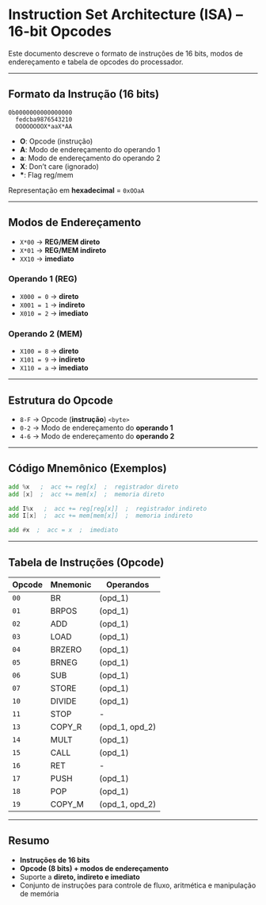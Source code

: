 # Instruction Set Architecture (ISA) – 16-bit Opcodes

Este documento descreve o formato de instruções de 16 bits, modos de endereçamento e tabela de opcodes do processador.

---

## Formato da Instrução (16 bits)

```
0b0000000000000000
  fedcba9876543210
  OOOOOOOOX*aaX*AA
```

- **O**: Opcode (instrução)
- **A**: Modo de endereçamento do operando 1
- **a**: Modo de endereçamento do operando 2
- **X**: Don’t care (ignorado)
- **\***: Flag reg/mem

Representação em **hexadecimal** = ```0xOOaA```

---

## Modos de Endereçamento

- `X*00` → **REG/MEM direto**
- `X*01` → **REG/MEM indireto**
- `XX10` → **imediato**

### Operando 1 (REG)
- `X000 = 0` → **direto**
- `X001 = 1` → **indireto**
- `X010 = 2` → **imediato**

### Operando 2 (MEM)
- `X100 = 8` → **direto**
- `X101 = 9` → **indireto**
- `X110 = a` → **imediato**

---

## Estrutura do Opcode

- `8-F` → Opcode (**instrução**) `<byte>`
- `0-2` → Modo de endereçamento do **operando 1**
- `4-6` → Modo de endereçamento do **operando 2**

---

## Código Mnemônico (Exemplos)

```asm
add %x   ;  acc += reg[x]  ;  registrador direto
add [x]  ;  acc += mem[x]  ;  memoria direto

add I%x   ;  acc += reg[reg[x]]  ;  registrador indireto
add I[x]  ;  acc += mem[mem[x]]  ;  memoria indireto

add #x  ;  acc = x  ;  imediato
```

---

## Tabela de Instruções (Opcode)

| Opcode | Mnemonic | Operandos        |
|--------|----------|------------------|
| `00`   | BR       | (opd_1)          |
| `01`   | BRPOS    | (opd_1)          |
| `02`   | ADD      | (opd_1)          |
| `03`   | LOAD     | (opd_1)          |
| `04`   | BRZERO   | (opd_1)          |
| `05`   | BRNEG    | (opd_1)          |
| `06`   | SUB      | (opd_1)          |
| `07`   | STORE    | (opd_1)          |
| `10`   | DIVIDE   | (opd_1)          |
| `11`   | STOP     | -                |
| `13`   | COPY_R   | (opd_1, opd_2)   |
| `14`   | MULT     | (opd_1)          |
| `15`   | CALL     | (opd_1)          |
| `16`   | RET      | -                |
| `17`   | PUSH     | (opd_1)          |
| `18`   | POP      | (opd_1)          |
| `19`   | COPY_M   | (opd_1, opd_2)   |

---

## Resumo

- **Instruções de 16 bits**
- **Opcode (8 bits) + modos de endereçamento**
- Suporte a **direto, indireto e imediato**
- Conjunto de instruções para controle de fluxo, aritmética e manipulação de memória
